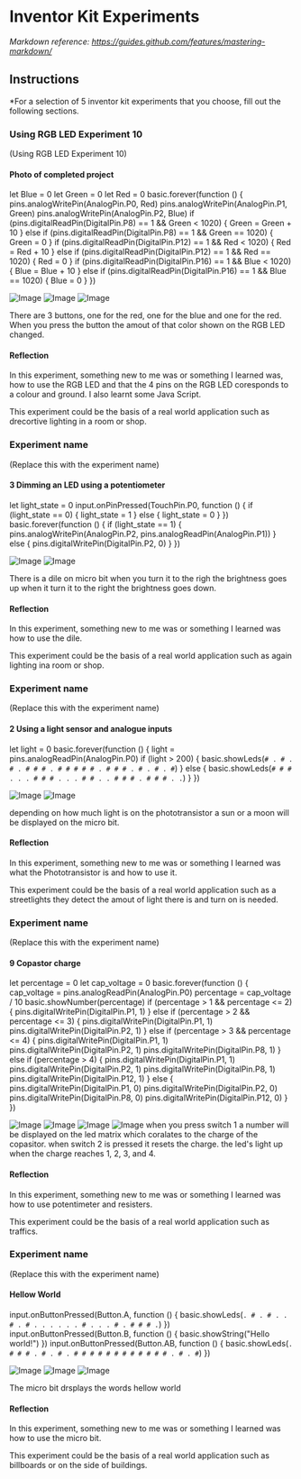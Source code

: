 # Inventor Kit Experiments

*Markdown reference: https://guides.github.com/features/mastering-markdown/*

## Instructions ##

*For a selection of 5 inventor kit experiments that you choose, fill out the following sections.

### Using RGB LED Experiment 10 ###

(Using RGB LED Experiment 10)

#### Photo of completed project ####
let Blue = 0
let Green = 0
let Red = 0
basic.forever(function () {
    pins.analogWritePin(AnalogPin.P0, Red)
    pins.analogWritePin(AnalogPin.P1, Green)
    pins.analogWritePin(AnalogPin.P2, Blue)
    if (pins.digitalReadPin(DigitalPin.P8) == 1 && Green < 1020) {
        Green = Green + 10
    } else if (pins.digitalReadPin(DigitalPin.P8) == 1 && Green == 1020) {
        Green = 0
    }
    if (pins.digitalReadPin(DigitalPin.P12) == 1 && Red < 1020) {
        Red = Red + 10
    } else if (pins.digitalReadPin(DigitalPin.P12) == 1 && Red == 1020) {
        Red = 0
    }
    if (pins.digitalReadPin(DigitalPin.P16) == 1 && Blue < 1020) {
        Blue = Blue + 10
    } else if (pins.digitalReadPin(DigitalPin.P16) == 1 && Blue == 1020) {
        Blue = 0
    }
})

![Image](EX1.jpg)
![Image](EX1P1.jpg)
![Image](EX1P2.jpg)

There are 3 buttons, one for the red, one for the blue and one for the red. When you press the button the amout of that color shown on the RGB LED changed.

#### Reflection ####

In this experiment, something new to me was or something I learned was, how to use the RGB LED and that the 4 pins on the RGB LED coresponds to a colour and ground. I also learnt some Java Script.

This experiment could be the basis of a real world application such as drecortive lighting in a room or shop.

### Experiment name ###

(Replace this with the experiment name)

#### 3 Dimming an LED using a potentiometer ####
let light_state = 0
input.onPinPressed(TouchPin.P0, function () {
    if (light_state == 0) {
        light_state = 1
    } else {
        light_state = 0
    }
})
basic.forever(function () {
    if (light_state == 1) {
        pins.analogWritePin(AnalogPin.P2, pins.analogReadPin(AnalogPin.P1))
    } else {
        pins.digitalWritePin(DigitalPin.P2, 0)
    }
})


![Image](2a.png)
![Image](2b.png)

There is a dile on micro bit when you  turn it to the righ the brightness goes up when it turn it to the right the brightness goes down. 

#### Reflection ####

In this experiment, something new to me was or something I learned was how to use the dile.

This experiment could be the basis of a real world application such as again lighting ina room or shop.

### Experiment name ###

(Replace this with the experiment name)

#### 2 Using a light sensor and analogue inputs ####
let light = 0
basic.forever(function () {
    light = pins.analogReadPin(AnalogPin.P0)
    if (light > 200) {
        basic.showLeds(`
            # . # . #
            . # # # .
            # # # # #
            . # # # .
            # . # . #
            `)
    } else {
        basic.showLeds(`
            # # # . .
            . # # # .
            . . # # .
            . # # # .
            # # # . .
            `)
    }
})

![Image](3a.png)
![Image](3b.png)

depending on how much light is on the phototransistor a sun or a moon will be displayed on the micro bit.

#### Reflection ####

In this experiment, something new to me was or something I learned was what the Phototransistor is and how to use it.

This experiment could be the basis of a real world application such as a streetlights they detect the amout of light there is and turn on is needed.

### Experiment name ###

(Replace this with the experiment name)

#### 9 Copastor charge  ####
let percentage = 0
let cap_voltage = 0
basic.forever(function () {
    cap_voltage = pins.analogReadPin(AnalogPin.P0)
    percentage = cap_voltage / 10
    basic.showNumber(percentage)
    if (percentage > 1 && percentage <= 2) {
        pins.digitalWritePin(DigitalPin.P1, 1)
    } else if (percentage > 2 && percentage <= 3) {
        pins.digitalWritePin(DigitalPin.P1, 1)
        pins.digitalWritePin(DigitalPin.P2, 1)
    } else if (percentage > 3 && percentage <= 4) {
        pins.digitalWritePin(DigitalPin.P1, 1)
        pins.digitalWritePin(DigitalPin.P2, 1)
        pins.digitalWritePin(DigitalPin.P8, 1)
    } else if (percentage > 4) {
        pins.digitalWritePin(DigitalPin.P1, 1)
        pins.digitalWritePin(DigitalPin.P2, 1)
        pins.digitalWritePin(DigitalPin.P8, 1)
        pins.digitalWritePin(DigitalPin.P12, 1)
    } else {
        pins.digitalWritePin(DigitalPin.P1, 0)
        pins.digitalWritePin(DigitalPin.P2, 0)
        pins.digitalWritePin(DigitalPin.P8, 0)
        pins.digitalWritePin(DigitalPin.P12, 0)
    }
}) 


![Image](4a.png)
![Image](4b.png)
![Image](4c.png)
![Image](4d.png)
when you press switch 1 a number will be displayed on the led matrix which coralates to the charge of the copasitor. when switch 2 is pressed it resets the charge. the led's light up when the charge reaches 1, 2, 3, and 4.

#### Reflection ####

In this experiment, something new to me was or something I learned was how to use potentimeter and resisters.

This experiment could be the basis of a real world application such as traffics.

### Experiment name ###

(Replace this with the experiment name)

#### Hellow World ####
input.onButtonPressed(Button.A, function () {
    basic.showLeds(`
        . # . # .
        . # . # .
        . . . . .
        # . . . #
        . # # # .
        `)
})
input.onButtonPressed(Button.B, function () {
    basic.showString("Hello world!")
})
input.onButtonPressed(Button.AB, function () {
    basic.showLeds(`
        . # # # .
        # . # . #
        # # # # #
        # # # # #
        # . # . #
        `)
})


![Image](5a.png)
![Image](5b.png)
![Image](5c.png)

The micro bit drsplays the words hellow world

#### Reflection ####

In this experiment, something new to me was or something I learned was how to use the micro bit.

This experiment could be the basis of a real world application such as billboards or on the side of buildings. 

